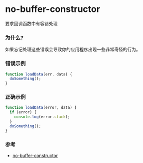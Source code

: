 # no-buffer-constructor

要求回调函数中有容错处理

### 为什么?

如果忘记处理这些错误会导致你的应用程序出现一些非常奇怪的行为。

### 错误示例

```js
function loadData(err, data) {
  doSomething();
}
```

### 正确示例

```js
function loadData(error, data) {
  if (error) {
    console.log(error.stack);
  }
  doSomething();
}
```

### 参考

- [no-buffer-constructor](https://eslint.org/docs/rules/no-buffer-constructor)

